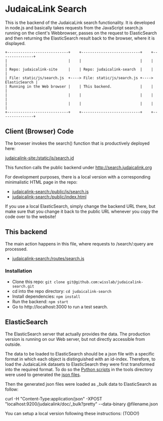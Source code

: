 JudaicaLink Search
==================

This is the backend of the JudaicaLink search functionality. It is developed in
node.js and basically takes requests from the JavaScript search.js running on
the client's Webbrowser, passes on the request to ElasticSearch and then
returning the ElasticSearch result back to the browser, where it is displayed.


    +----------------------------+    +---------------------------+    +---------------+
    |                            |    |                           |    |               |
    | Repo: judaicalink-site     |    | Repo: judaicalink-search  |    |               |
    | File: static/js/search.js  +----> File: static/js/search.js +----> ElasticSearch |
    | Running in the Web browser |    | This backend.             |    |               |
    |                            |    |                           |    |               |
    |                            |    |                           |    |               |
    +----------------------------+    +---------------------------+    +---------------+

## Client (Browser) Code

The browser invokes the search() function that is productively deployed here:

[judaicalink-site:/static/js/search.jd](https://github.com/wisslab/judaicalink-site/blob/master/static/js/search.js)

This function calls the public backend under http://search.judaicalink.org

For development purposes, there is a local version with a corresponding
minimalistic HTML page in the repo:

- [judaicalink-search:/public/js/search.js](https://github.com/wisslab/judaicalink-search/blob/master/public/js/search.js)
- [judaicalink-search:/public/index.html](https://github.com/wisslab/judaicalink-search/blob/master/public/index.html)

If you use a local ElasticSearch, simply change the backend URL there, but
make sure that you change it back to the public URL whenever you copy the code
over to the website!

## This backend 

The main action happens in this file, where requests to /search/:query are
processed.

- [judaicalink-search:/routes/search.js](https://github.com/wisslab/judaicalink-search/blob/master/routes/search.js)

### Installation

- Clone this repo: `git clone git@github.com:wisslab/judaicalink-search.git`
- cd into the repo directory: `cd judaicalink-search`
- Install dependencies: `npm install`
- Run the backend: `npm start`
- Go to http://localhost:3000 to run a test search.

## ElasticSearch

The ElasticSearch server that actually provides the data. The production
version is running on our Web server, but not directly accessible from outside.

The data to be loaded to ElasticSearch should be a json file with a specific format in which each object is distinguished with an id-index. 
Therefore, to load the JudaicaLink datasets to ElasticSearch they were first transformed into the required format. To do so the [Python scripts](https://github.com/wisslab/judaicalink-search/blob/master/tools/scripts)
in the tools directory were used to generated the [json files](https://github.com/wisslab/judaicalink-search/blob/master/tools/output). 

Then the generated json files were loaded as _bulk data to ElasticSearch as follow: 

curl -H "Content-Type:application/json" -XPOST "localhost:9200/judaicalink/doc/_bulk?pretty" --data-binary @filename.json 

You can setup a local version following these instructions: (TODO!)

